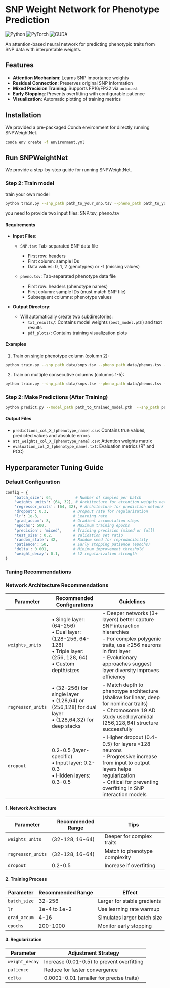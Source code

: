 
# SNP Weight Network for Phenotype Prediction

![Python](https://img.shields.io/badge/Python-3.12%2B-blue)
![PyTorch](https://img.shields.io/badge/PyTorch-2.7%2B-orange)
![CUDA](https://img.shields.io/badge/CUDA-12.8-green)

An attention-based neural network for predicting phenotypic traits from SNP data with interpretable weights.

## Features
- **Attention Mechanism**: Learns SNP importance weights 
- **Residual Connection**: Preserves original SNP information
- **Mixed Precision Training**: Supports FP16/FP32 via `autocast` 
- **Early Stopping**: Prevents overfitting with configurable patience
- **Visualization**: Automatic plotting of training metrics

## Installation
We provided a pre-packaged Conda environment for directly running SNPWeightNet.

```bash
conda env create -f environment.yml
```

## Run SNPWeightNet
We provide a step-by-step guide for running SNPWeightNet.

### Step 2: Train model
train your own model

```bash
python train.py --snp_path path_to_your_snp.tsv --pheno_path path_to_your_pheno.tsv --result_dir path_to_save_result --start_col Starting phenotype column index(1-based) --end_col Ending phenotype column index (1-based)
```
you need to provide two input files: SNP.tsv, pheno.tsv


#### Requirements
- **Input Files**:
  - `SNP.tsv`: Tab-separated SNP data file
    - First row: headers
    - First column: sample IDs
    - Data values: 0, 1, 2 (genotypes) or -1 (missing values)
  
  - `pheno.tsv`: Tab-separated phenotype data file
    - First row: headers (phenotype names)
    - First column: sample IDs (must match SNP file)
    - Subsequent columns: phenotype values

- **Output Directory**:
  - Will automatically create two subdirectories:
    - `txt_results/`: Contains model weights (`best_model.pth`) and text results
    - `pdf_plots/`: Contains training visualization plots

#### Examples
1. Train on single phenotype column (column 2):
```bash
python train.py --snp_path data/snps.tsv --pheno_path data/phenos.tsv --result_dir results --start_col 2 --end_col 2
```

2. Train on multiple consecutive columns (columns 1-5):
```bash
python train.py --snp_path data/snps.tsv --pheno_path data/phenos.tsv --result_dir results --start_col 1 --end_col 5
```

### Step 2: Make Predictions (After Training)

```bash
python predict.py --model_path path_to_trained_model.pth  --snp_path path_to_your_snp.tsv  --pheno_path path_to_your_pheno.tsv  --result_dir path_to_save_predictions --col Phenotype_column_index_to_predict(1-based)
```

#### Output Files
- `predictions_col_X_[phenotype_name].csv`: Contains true values, predicted values and absolute errors
- `att_weights_col_X_[phenotype_name].csv`: Attention weights matrix
- `evaluation_col_X_[phenotype_name].txt`: Evaluation metrics (R² and PCC)

## Hyperparameter Tuning Guide

### Default Configuration
```python
config = {
    'batch_size': 64,          # Number of samples per batch
    'weights_units': (64, 32), # Architecture for attention weights network
    'regressor_units': (64, 32), # Architecture for prediction network  
    'dropout': 0.3,           # Dropout rate for regularization
    'lr': 1e-3,               # Learning rate
    'grad_accum': 8,          # Gradient accumulation steps
    'epochs': 500,            # Maximum training epochs
    'precision': 'mixed',     # Training precision (mixed or full)
    'test_size': 0.2,         # Validation set ratio
    'random_state': 42,       # Random seed for reproducibility
    'patience': 50,           # Early stopping patience (epochs)
    'delta': 0.001,           # Minimum improvement threshold
    'weight_decay': 0.1,      # L2 regularization strength
}
```



### Tuning Recommendations
### Network Architecture Recommendations
| Parameter | Recommended Configurations | Guidelines |
|-----------|---------------------------|------------|
| `weights_units` | • Single layer: (64-256)<br>• Dual layer: (128-256, 64-128)<br>• Triple layer: (256, 128, 64)<br>• Custom depth/sizes | - Deeper networks (3+ layers) better capture SNP interaction hierarchies <br>- For complex polygenic traits, use ≥256 neurons in first layer <br>- Evolutionary approaches suggest layer diversity improves efficiency  |
| `regressor_units` | • (32-256) for single layer<br>• (128,64) or (256,128) for dual layer<br>• (128,64,32) for deep stacks | - Match depth to phenotype architecture (shallow for linear, deep for nonlinear traits)<br>- Chromosome 19 AD study used pyramidal (256,128,64) structure successfully  |
| `dropout` | 0.2-0.5 (layer-specific)<br>• Input layer: 0.2-0.3<br>• Hidden layers: 0.3-0.5 | - Higher dropout (0.4-0.5) for layers >128 neurons <br>- Progressive increase from input to output layers helps regularization<br>- Critical for preventing overfitting in SNP interaction models  |

#### 1. Network Architecture
| Parameter | Recommended Range | Tips |
|-----------|-------------------|------|
| `weights_units` | (32-128, 16-64) | Deeper for complex traits |
| `regressor_units` | (32-128, 16-64) | Match to phenotype complexity |
| `dropout` | 0.2-0.5 | Increase if overfitting |

#### 2. Training Process
| Parameter | Recommended Range | Effect |
|-----------|-------------------|--------|
| `batch_size` | 32-256 | Larger for stable gradients |
| `lr` | 1e-4 to 1e-2 | Use learning rate warmup |
| `grad_accum` | 4-16 | Simulates larger batch size |
| `epochs` | 200-1000 | Monitor early stopping |

#### 3. Regularization
| Parameter | Adjustment Strategy |
|-----------|----------------------|
| `weight_decay` | Increase (0.01-0.5) to prevent overfitting |
| `patience` | Reduce for faster convergence |
| `delta` | 0.0001-0.01 (smaller for precise traits) |



